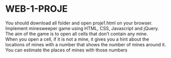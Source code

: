 # WEB-1-PROJE
You should download all folder and open proje1.html on your browser.
Implement minesweeper game using HTML, CSS, Javascript and jQuery.  
The aim of the game is to open all  cells that don’t contain any mine.  
When you open a cell, if it is not a mine, it gives you a hint about the locations of mines with a number that shows the number of mines 
around it.  
You can estimate the places of mines with those numbers
